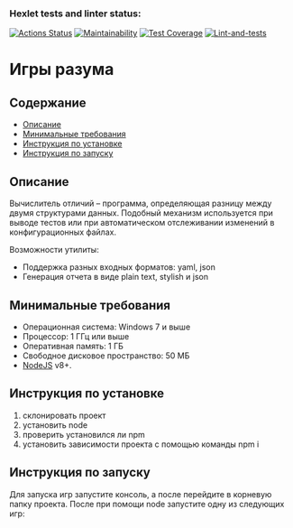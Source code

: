 ### Hexlet tests and linter status:
[![Actions Status](https://github.com/Hohlyandiya/frontend-project-46/actions/workflows/hexlet-check.yml/badge.svg)](https://github.com/Hohlyandiya/frontend-project-46/actions)
[![Maintainability](https://api.codeclimate.com/v1/badges/c6db7c5d6d374fb398af/maintainability)](https://codeclimate.com/github/Hohlyandiya/frontend-project-46/maintainability)
[![Test Coverage](https://api.codeclimate.com/v1/badges/c6db7c5d6d374fb398af/test_coverage)](https://codeclimate.com/github/Hohlyandiya/frontend-project-46/test_coverage)
[![Lint-and-tests](https://github.com/Hohlyandiya/frontend-project-46/actions/workflows/github-actions-demo.yml/badge.svg?branch=main&event=push)](https://github.com/Hohlyandiya/frontend-project-46/actions/workflows/github-actions-demo.yml)

# Игры разума 

## Содержание
- [Описание](#описание)
- [Минимальные требования](#минимальные-требования)
- [Инструкция по установке](#инструкция-по-установке)
- [Инструкция по запуску](#инструкция-по-запуску)

## Описание

Вычислитель отличий – программа, определяющая разницу между двумя структурами данных. Подобный механизм используется при выводе тестов или при автоматическом отслеживании изменений в конфигурационных файлах.

Возможности утилиты:

- Поддержка разных входных форматов: yaml, json
- Генерация отчета в виде plain text, stylish и json

## Минимальные требования
- Операционная система: Windows 7 и выше
- Процессор: 1 ГГц или выше 
- Оперативная память: 1 ГБ 
- Свободное дисковое пространство: 50 МБ
- [NodeJS](https://nodejs.org/) v8+.

## Инструкция по установке
1) склонировать проект
2) установить node
3) проверить установился ли npm 
4) установить зависимости проекта с помощью команды npm i 

## Инструкция по запуску

Для запуска игр запустите консоль, а после перейдите в корневую папку проекта. После при помощи node запустите одну из следующих игр:
